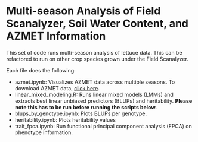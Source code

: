 # Multi-season Analysis of Field Scanalyzer, Soil Water Content, and AZMET Information
This set of code runs multi-season analysis of lettuce data. This can be refactored to run on other crop species grown under the Field Scanalyzer.

Each file does the following:
- azmet.ipynb: Visualizes AZMET data across multiple seasons. To download AZMET data, [click here](https://ag.arizona.edu/azmet/06.htm).
- linear_mixed_modeling.R: Runs linear mixed models (LMMs) and extracts best linear unbiased predictors (BLUPs) and heritability. **Please note this has to be run before running the scripts below.**
- blups_by_genotype.ipynb: Plots BLUPs per genotype.
- heritability.ipynb: Plots heritability values
- trait_fpca.ipynb: Run functional principal component analysis (FPCA) on phenotype information.
